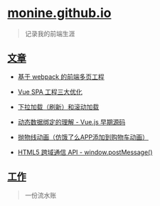 # [monine.github.io](monine.github.io)

> 记录我的前端生涯

## [文章](https://monine.github.io/#/article)

- [基于 webpack 的前端多页工程](https://monine.github.io/#/article/21)

- [Vue SPA 工程三大优化](https://monine.github.io/#/article/20)

- [下拉加载（刷新）和滚动加载](https://monine.github.io/#/article/17)

- [动态数据绑定的理解 - Vue.js 早期源码](https://monine.github.io/#/article/16)

- [抛物线动画（仿饿了么APP添加到购物车动画）](https://monine.github.io/#/article/15)

- [HTML5 跨域通信 API - window.postMessage()](https://monine.github.io/#/article/2)

## [工作](https://monine.github.io/#/worklog)

> 一份流水账

